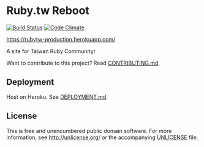 # Ruby.tw Reboot

[![Build Status](https://travis-ci.org/rubytaiwan/rubytw-reboot.svg?branch=master)](https://travis-ci.org/rubytaiwan/rubytw-reboot) [![Code Climate](https://codeclimate.com/github/rubytaiwan/rubytw-reboot/badges/gpa.svg)](https://codeclimate.com/github/rubytaiwan/rubytw-reboot)

https://rubytw-production.herokuapp.com/

A site for Taiwan Ruby Community!

Want to contribute to this project? Read [CONTRIBUTING.md](/CONTRIBUTING.md).

## Deployment

Host on Heroku. See [DEPLOYMENT.md](/DEPLOYMENT.md).

## License

This is free and unencumbered public domain software. For more information, see http://unlicense.org/ or the accompanying [UNLICENSE](/UNLICENSE) file.
